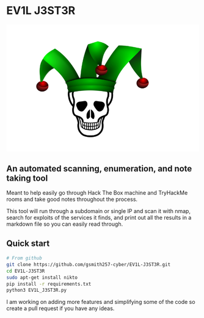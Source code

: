 # EV1L J3ST3R
![](https://github.com/gsmith257-cyber/EV1L-J3ST3R/blob/main/skullJester.jpg)
<h2>An automated scanning, enumeration, and note taking tool</h2>

Meant to help easily go through Hack The Box machine and TryHackMe rooms and take good notes throughout the process.

This tool will run through a subdomain or single IP and scan it with nmap, search for exploits of the services it finds, and print out all the results in a markdown file so you can easily read through.

## Quick start
```bash
# From github
git clone https://github.com/gsmith257-cyber/EV1L-J3ST3R.git
cd EV1L-J3ST3R
sudo apt-get install nikto
pip install -r requirements.txt
python3 EV1L_J3ST3R.py
```
<div>

I am working on adding more features and simplifying some of the code so create a pull request if you have any ideas.
